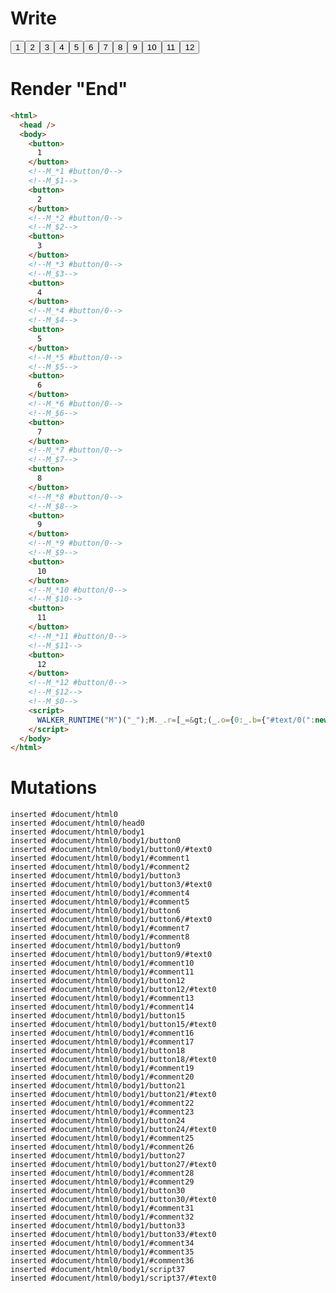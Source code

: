 # Write
  <button>1</button><!--M_*1 #button/0--><!--M_$1--><button>2</button><!--M_*2 #button/0--><!--M_$2--><button>3</button><!--M_*3 #button/0--><!--M_$3--><button>4</button><!--M_*4 #button/0--><!--M_$4--><button>5</button><!--M_*5 #button/0--><!--M_$5--><button>6</button><!--M_*6 #button/0--><!--M_$6--><button>7</button><!--M_*7 #button/0--><!--M_$7--><button>8</button><!--M_*8 #button/0--><!--M_$8--><button>9</button><!--M_*9 #button/0--><!--M_$9--><button>10</button><!--M_*10 #button/0--><!--M_$10--><button>11</button><!--M_*11 #button/0--><!--M_$11--><button>12</button><!--M_*12 #button/0--><!--M_$12--><!--M_$0--><script>WALKER_RUNTIME("M")("_");M._.r=[_=>(_.o={0:_.b={"#text/0(":new Map(_.a=[[0,_.c={num:1}],[1,_.d={num:2}],[2,_.e={num:3}],[3,_.f={num:4}],[4,_.g={num:5}],[5,_.h={num:6}],[6,_.i={num:7}],[7,_.j={num:8}],[8,_.k={num:9}],[9,_.l={num:10}],[10,_.m={num:11}],[11,_.n={num:12}]])},1:_.c,2:_.d,3:_.e,4:_.f,5:_.g,6:_.h,7:_.i,8:_.j,9:_.k,10:_.l,11:_.m,12:_.n},_.c._=_.d._=_.e._=_.f._=_.g._=_.h._=_.i._=_.j._=_.k._=_.l._=_.m._=_.n._=_.b,_.o),1,"__tests__/template.marko_1_num",2,"__tests__/template.marko_1_num",3,"__tests__/template.marko_1_num",4,"__tests__/template.marko_1_num",5,"__tests__/template.marko_1_num",6,"__tests__/template.marko_1_num",7,"__tests__/template.marko_1_num",8,"__tests__/template.marko_1_num",9,"__tests__/template.marko_1_num",10,"__tests__/template.marko_1_num",11,"__tests__/template.marko_1_num",12,"__tests__/template.marko_1_num",0];M._.w()</script>


# Render "End"
```html
<html>
  <head />
  <body>
    <button>
      1
    </button>
    <!--M_*1 #button/0-->
    <!--M_$1-->
    <button>
      2
    </button>
    <!--M_*2 #button/0-->
    <!--M_$2-->
    <button>
      3
    </button>
    <!--M_*3 #button/0-->
    <!--M_$3-->
    <button>
      4
    </button>
    <!--M_*4 #button/0-->
    <!--M_$4-->
    <button>
      5
    </button>
    <!--M_*5 #button/0-->
    <!--M_$5-->
    <button>
      6
    </button>
    <!--M_*6 #button/0-->
    <!--M_$6-->
    <button>
      7
    </button>
    <!--M_*7 #button/0-->
    <!--M_$7-->
    <button>
      8
    </button>
    <!--M_*8 #button/0-->
    <!--M_$8-->
    <button>
      9
    </button>
    <!--M_*9 #button/0-->
    <!--M_$9-->
    <button>
      10
    </button>
    <!--M_*10 #button/0-->
    <!--M_$10-->
    <button>
      11
    </button>
    <!--M_*11 #button/0-->
    <!--M_$11-->
    <button>
      12
    </button>
    <!--M_*12 #button/0-->
    <!--M_$12-->
    <!--M_$0-->
    <script>
      WALKER_RUNTIME("M")("_");M._.r=[_=&gt;(_.o={0:_.b={"#text/0(":new Map(_.a=[[0,_.c={num:1}],[1,_.d={num:2}],[2,_.e={num:3}],[3,_.f={num:4}],[4,_.g={num:5}],[5,_.h={num:6}],[6,_.i={num:7}],[7,_.j={num:8}],[8,_.k={num:9}],[9,_.l={num:10}],[10,_.m={num:11}],[11,_.n={num:12}]])},1:_.c,2:_.d,3:_.e,4:_.f,5:_.g,6:_.h,7:_.i,8:_.j,9:_.k,10:_.l,11:_.m,12:_.n},_.c._=_.d._=_.e._=_.f._=_.g._=_.h._=_.i._=_.j._=_.k._=_.l._=_.m._=_.n._=_.b,_.o),1,"__tests__/template.marko_1_num",2,"__tests__/template.marko_1_num",3,"__tests__/template.marko_1_num",4,"__tests__/template.marko_1_num",5,"__tests__/template.marko_1_num",6,"__tests__/template.marko_1_num",7,"__tests__/template.marko_1_num",8,"__tests__/template.marko_1_num",9,"__tests__/template.marko_1_num",10,"__tests__/template.marko_1_num",11,"__tests__/template.marko_1_num",12,"__tests__/template.marko_1_num",0];M._.w()
    </script>
  </body>
</html>
```

# Mutations
```
inserted #document/html0
inserted #document/html0/head0
inserted #document/html0/body1
inserted #document/html0/body1/button0
inserted #document/html0/body1/button0/#text0
inserted #document/html0/body1/#comment1
inserted #document/html0/body1/#comment2
inserted #document/html0/body1/button3
inserted #document/html0/body1/button3/#text0
inserted #document/html0/body1/#comment4
inserted #document/html0/body1/#comment5
inserted #document/html0/body1/button6
inserted #document/html0/body1/button6/#text0
inserted #document/html0/body1/#comment7
inserted #document/html0/body1/#comment8
inserted #document/html0/body1/button9
inserted #document/html0/body1/button9/#text0
inserted #document/html0/body1/#comment10
inserted #document/html0/body1/#comment11
inserted #document/html0/body1/button12
inserted #document/html0/body1/button12/#text0
inserted #document/html0/body1/#comment13
inserted #document/html0/body1/#comment14
inserted #document/html0/body1/button15
inserted #document/html0/body1/button15/#text0
inserted #document/html0/body1/#comment16
inserted #document/html0/body1/#comment17
inserted #document/html0/body1/button18
inserted #document/html0/body1/button18/#text0
inserted #document/html0/body1/#comment19
inserted #document/html0/body1/#comment20
inserted #document/html0/body1/button21
inserted #document/html0/body1/button21/#text0
inserted #document/html0/body1/#comment22
inserted #document/html0/body1/#comment23
inserted #document/html0/body1/button24
inserted #document/html0/body1/button24/#text0
inserted #document/html0/body1/#comment25
inserted #document/html0/body1/#comment26
inserted #document/html0/body1/button27
inserted #document/html0/body1/button27/#text0
inserted #document/html0/body1/#comment28
inserted #document/html0/body1/#comment29
inserted #document/html0/body1/button30
inserted #document/html0/body1/button30/#text0
inserted #document/html0/body1/#comment31
inserted #document/html0/body1/#comment32
inserted #document/html0/body1/button33
inserted #document/html0/body1/button33/#text0
inserted #document/html0/body1/#comment34
inserted #document/html0/body1/#comment35
inserted #document/html0/body1/#comment36
inserted #document/html0/body1/script37
inserted #document/html0/body1/script37/#text0
```
